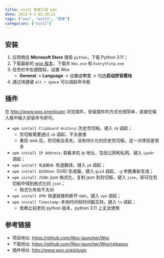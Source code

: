 ```yaml
---
title: win11 效率工具 wox
date: 2023-5-3 02:38:21
tags: ["wox", "win11", "效率"]
categories: ["win11"]
---
```


## 安装

1. 应用商店 **Microsoft Store** 搜索 `python`，下载 Python 3.11；
2. 下载最新的 [wox 版本](https://github.com/Wox-launcher/Wox/releases)，下载并 `Wox.exe` 和 `Everything.exe`
3. 任务栏中右键图标，设置 Wox
    - **General** -> **Language** -> 设置成**中文** -> 勾选**启动拼音模块**
4. 通过快捷键 `alt + space` 可以调起命令板

## 插件

在 <http://www.wox.one/plugin> 浏览插件，安装插件的方式也很简单，直接在输入框中输入安装命令即可。

- `wpm install Clipboard History`: 历史剪切板。键入 `cb` 调起；
    - 剪切板需要通过 `cb` 调起，不太直接
    - 重启 wox 后，剪切板会丢失，没有持久化的历史剪切板，这一点体验差很多
- `wpm install IP Address`: 查看本机 ip 地址，包括公网和私网。键入 `ipadr` 调起；
- `wpm install 有道翻译`: 有道翻译。键入 `yd` 调起；
- `wpm install GUIDGen`: GUID 生成器。键入 `guid` 调起，`-g` 参数重新生成；
- `wpm install JSON`: json 格式化，复制 json 到剪切板，键入 `json`，即可在剪切板中得到格式化的 `json`；
    - 格式化有些不太对
- `wpm install VPN`: 快速链接和断开 vpn。键入 `vpn` 调起；
- `wpm install Timestamp`: 本地时间和时间戳互转。键入 `ts` 调起；
    - 依赖比较老的 python 版本，python 3.11 上无法使用

## 参考链接

- 项目地址: <https://github.com/Wox-launcher/Wox>
- 下载地址: <https://github.com/Wox-launcher/Wox/releases>
- 插件地址: <http://www.wox.one/plugin>
